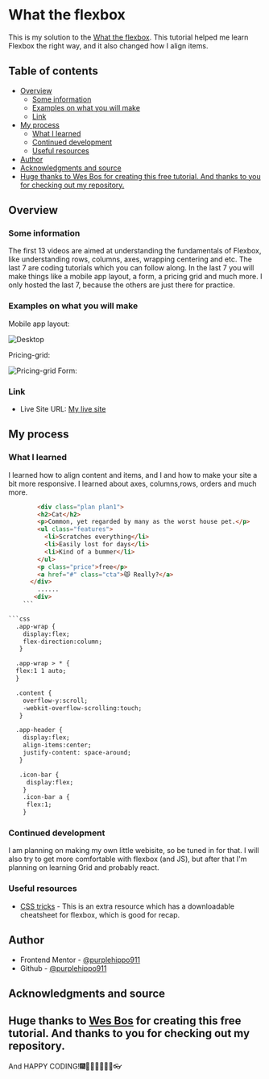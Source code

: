 # What the flexbox

This is my solution to the [What the flexbox](https://flexbox.io). This tutorial helped me learn Flexbox the right way, and it also changed how I align items.

## Table of contents

  - [Overview](#overview)
    - [Some information](#some-information)
    - [Examples on what you will make](#examples-on-what-you-will-make)
    - [Link](#link)
  - [My process](#my-process)
    - [What I learned](#what-i-learned)
    - [Continued development](#continued-development)
    - [Useful resources](#useful-resources)
  - [Author](#author)
  - [Acknowledgments and source](#acknowledgments-and-source)
  - [Huge thanks to Wes Bos for creating  this free tutorial. And thanks to you for checking out my repository.](#huge-thanks-to-wes-bos-for-creating--this-free-tutorial-and-thanks-to-you-for-checking-out-my-repository)

## Overview

### Some information
The first 13 videos are aimed at understanding the fundamentals of Flexbox, like understanding rows, columns, axes, wrapping centering and etc. The last 7 are coding tutorials which you can follow along. In the last 7 you will make things like a mobile app layout, a form, a pricing grid and much more. I only hosted the last 7, because the others are just there for practice. 

### Examples on what you will make
Mobile app layout:

![Desktop](.design/screenshot.jpg)

Pricing-grid:

![Pricing-grid](.design/screenshot.jpg) 
Form:

### Link

- Live Site URL: [My live site](https://purplehippo911.github.io/flexbox/)

## My process

### What I learned
I learned how to align content and items, and I and how to make your site a bit more responsive. I learned about axes, columns,rows, orders and much more. 

```html
        <div class="plan plan1">
        <h2>Cat</h2>
        <p>Common, yet regarded by many as the worst house pet.</p>
        <ul class="features">
          <li>Scratches everything</li>
          <li>Easily lost for days</li>
          <li>Kind of a bummer</li>
        </ul>
        <p class="price">free</p>
        <a href="#" class="cta">😾 Really?</a>
      </div>
        ......
       <div>
    ```

```css
  .app-wrap {
    display:flex;
    flex-direction:column;
   }

  .app-wrap > * {
  flex:1 1 auto;
  }

  .content {
    overflow-y:scroll;
    -webkit-overflow-scrolling:touch;
   }

  .app-header {
    display:flex;
    align-items:center;
    justify-content: space-around;
   }

   .icon-bar {
     display:flex;
    }
    .icon-bar a {
     flex:1;
    }
```

### Continued development
I am planning on making my own little webisite, so be tuned in for that. I will also try to get more comfortable with flexbox (and JS), but after that I'm planning on learning Grid and probably react.   

### Useful resources

- [CSS tricks](https://www.youtube.com/watch?v=TAB_v6yBXIE&t=436s&ab_channel=KevinPowell) - This is an extra resource which has a downloadable cheatsheet for flexbox, which is good for recap.  
 
## Author

- Frontend Mentor - [@purplehippo911](https://www.frontendmentor.io/profile/purplehippo911)
- Github - [@purplehippo911](https://www.github.com/purplehippo911)


## Acknowledgments and source

Huge thanks to [Wes Bos](https://wesbos.com) for creating  this free tutorial. And thanks to you for checking out my repository. 
------------------------------- 
And HAPPY CODING!🎆🍙🍕🧨🧶🧶🛒👓 
                                                                
